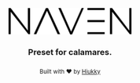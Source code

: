 <div align="center">
  <img width="250" alt="naven logo" src="brand.svg"/>
</div>

<h3 align="center"> Preset for calamares. </h3>

<p align="center">
  <sub>Built with ❤︎ by <a href="https://hiukky.com">Hiukky</a>
  <br/>
</p>

<br>
